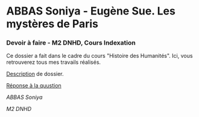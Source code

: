 # ABBAS Soniya - Eugène Sue. Les mystères de Paris

### Devoir à faire - M2 DNHD, Cours Indexation

Ce dossier a fait dans le cadre du cours "Histoire des Humanités". Ici, vous retrouverez tous mes travails réalisés.

[Description](https://github.com/soniyabbas/ABBAS_Soniya_les_mysteres_de_paris/blob/master/description.md) de dossier.

[Réponse à la quustion](https://github.com/soniyabbas/ABBAS_Soniya_LesMysteresdeParis/blob/master/question.md)

_ABBAS Soniya_

_M2 DNHD_
